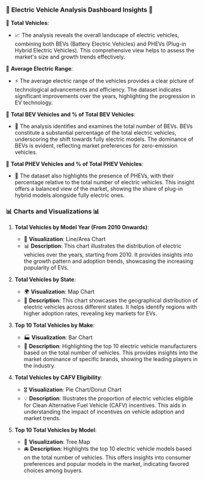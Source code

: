 ### 🚗 Electric Vehicle Analysis Dashboard Insights 🚗

🔹 **Total Vehicles**:
   - 📈 The analysis reveals the overall landscape of electric vehicles, combining both BEVs (Battery Electric Vehicles) and PHEVs (Plug-in Hybrid Electric Vehicles). This comprehensive view helps to assess the market's size and growth trends effectively.

🔹 **Average Electric Range**:
   - ⚡ The average electric range of the vehicles provides a clear picture of technological advancements and efficiency. The dataset indicates significant improvements over the years, highlighting the progression in EV technology.

🔹 **Total BEV Vehicles and % of Total BEV Vehicles**:
   - 🔋 The analysis identifies and examines the total number of BEVs. BEVs constitute a substantial percentage of the total electric vehicles, underscoring the shift towards fully electric models. The dominance of BEVs is evident, reflecting market preferences for zero-emission vehicles.

🔹 **Total PHEV Vehicles and % of Total PHEV Vehicles**:
   - 🔌 The dataset also highlights the presence of PHEVs, with their percentage relative to the total number of electric vehicles. This insight offers a balanced view of the market, showing the share of plug-in hybrid models alongside fully electric ones.

### 📊 **Charts and Visualizations** 📊

1. **Total Vehicles by Model Year (From 2010 Onwards)**:
   - 📆 **Visualization**: Line/Area Chart
   - 📊 **Description**: This chart illustrates the distribution of electric vehicles over the years, starting from 2010. It provides insights into the growth pattern and adoption trends, showcasing the increasing popularity of EVs.

2. **Total Vehicles by State**:
   - 🌍 **Visualization**: Map Chart
   - 📍 **Description**: This chart showcases the geographical distribution of electric vehicles across different states. It helps identify regions with higher adoption rates, revealing key markets for EVs.

3. **Top 10 Total Vehicles by Make**:
   - 🏭 **Visualization**: Bar Chart
   - 🚗 **Description**: Highlighting the top 10 electric vehicle manufacturers based on the total number of vehicles. This provides insights into the market dominance of specific brands, showing the leading players in the industry.

4. **Total Vehicles by CAFV Eligibility**:
   - 🎖️ **Visualization**: Pie Chart/Donut Chart
   - 💡 **Description**: Illustrates the proportion of electric vehicles eligible for Clean Alternative Fuel Vehicle (CAFV) incentives. This aids in understanding the impact of incentives on vehicle adoption and market trends.

5. **Top 10 Total Vehicles by Model**:
   - 🌟 **Visualization**: Tree Map
   - 🚘 **Description**: Highlights the top 10 electric vehicle models based on the total number of vehicles. This offers insights into consumer preferences and popular models in the market, indicating favored choices among buyers.
